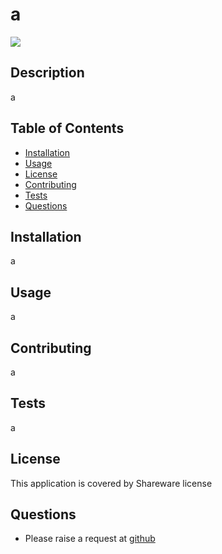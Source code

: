 # a
[![](https://img.shields.io/badge/License-Shareware-green)](#license)
## Description
a
## Table of Contents
* [Installation](#installation)
* [Usage](#usage)
* [License](#license)
* [Contributing](#contributing)
* [Tests](#tests)
* [Questions](#questions)
## Installation
a
## Usage
a
## Contributing
a
## Tests
a
## License
This application is covered by Shareware license
## Questions
* Please raise a request at [github](https://github.com/a)